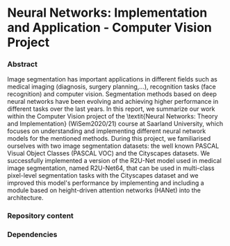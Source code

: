 # Neural Networks: Implementation and Application - Computer Vision Project 

### Abstract
Image segmentation has important applications in different fields such as medical imaging (diagnosis, surgery planning,...), recognition tasks (face recognition) and computer vision. Segmentation methods based on deep neural networks have been evolving and achieving higher performance in different tasks over the last years. In this report, we summarize our work within the Computer Vision project of the \textit{Neural Networks: Theory and Implementation} (WiSem2020/21) course at Saarland University, which focuses on understanding and implementing different neural network models for the mentioned methods. During this project, we familiarised ourselves with two image segmentation datasets: the well known PASCAL Visual Object Classes (PASCAL VOC) and the Cityscapes datasets. We successfully implemented a version of the R2U-Net model used in medical image segmentation, named R2U-Net64, that can be used in multi-class pixel-level segmentation tasks with the Cityscapes dataset and we improved this model's performance by implementing and including a module based on height-driven attention networks (HANet) into the architecture.

### Repository content

### Dependencies 
